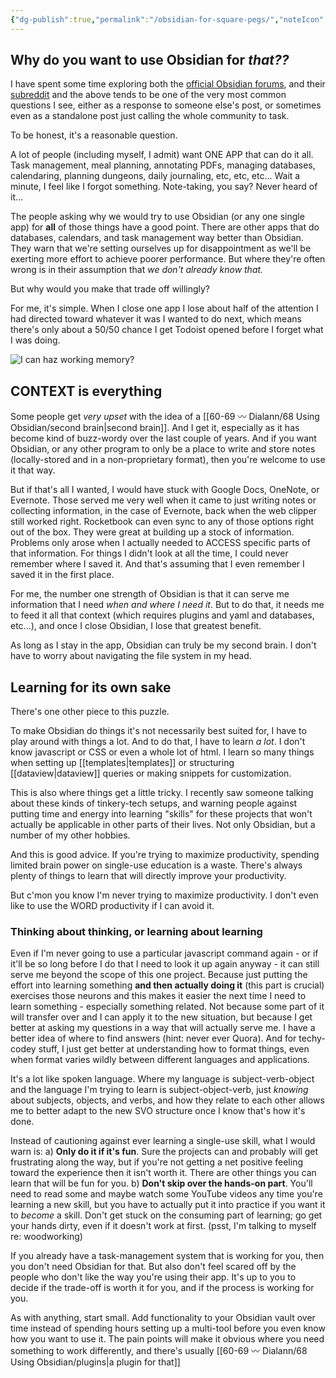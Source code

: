 ```yaml
---
{"dg-publish":true,"permalink":"/obsidian-for-square-pegs/","noteIcon":"","created":"2023-10-23T11:06:00"}
---
```




## Why do you want to use Obsidian for *that??*

I have spent some time exploring both the [official Obsidian forums](https://forum.obsidian.md/), and their [subreddit](https://www.reddit.com/r/ObsidianMD/) and the above tends to be one of the very most common questions I see, either as a response to someone else's post, or sometimes even as a standalone post just calling the whole community to task.

To be honest, it's a reasonable question.

A lot of people (including myself, I admit) want ONE APP that can do it all. Task management, meal planning, annotating PDFs, managing databases, calendaring, planning dungeons, daily journaling, etc, etc, etc... Wait a minute, I feel like I forgot something.
Note-taking, you say? Never heard of it...

The people asking why we would try to use Obsidian (or any one single app) for **all** of those things have a good point. There are other apps that do databases, calendars, and task management way better than Obsidian. They warn that we're setting ourselves up for disappointment as we'll be exerting more effort to achieve poorer performance. But where they're often wrong is in their assumption that *we don't already know that.* 

But why would you make that trade off willingly?

For me, it's simple. When I close one app I lose about half of the attention I had directed toward whatever it was I wanted to do next, which means there's only about a 50/50 chance I get Todoist opened before I forget what I was doing. 

![I can haz working memory?](https://i.imgflip.com/83iuj9.jpg)

## CONTEXT is everything

Some people get *very upset* with the idea of a [[60-69 〰️ Dialann/68 Using Obsidian/second brain\|second brain]]. And I get it, especially as it has become kind of buzz-wordy over the last couple of years. And if you want Obsidian, or any other program to only be a place to write and store notes (locally-stored and in a non-proprietary format), then you're welcome to use it that way. 

But if that's all I wanted, I would have stuck with Google Docs, OneNote, or Evernote. Those served me very well when it came to just writing notes or collecting information, in the case of Evernote, back when the web clipper still worked right. Rocketbook can even sync to any of those options right out of the box. They were great at building up a stock of information. Problems only arose when I actually needed to ACCESS specific parts of that information. For things I didn't look at all the time, I could never remember where I saved it. And that's assuming that I even remember I saved it in the first place.

For me, the number one strength of Obsidian is that it can serve me information that I need *when and where I need it*. But to do that, it needs me to feed it all that context (which requires plugins and yaml and databases, etc...), and once I close Obsidian, I lose that greatest benefit.

As long as I stay in the app, Obsidian can truly be my second brain. I don't have to worry about navigating the file system in my head.

## Learning for its own sake

There's one other piece to this puzzle. 

To make Obsidian do things it's not necessarily best suited for, I have to play around with things a lot. And to do that, I have to learn *a lot*. I don't know javascript or CSS or even a whole lot of html. I learn so many things when setting up [[templates\|templates]] or structuring [[dataview\|dataview]] queries or making snippets for customization.

This is also where things get a little tricky. I recently saw someone talking about these kinds of tinkery-tech setups, and warning people against putting time and energy into learning "skills" for these projects that won't actually be applicable in other parts of their lives. Not only Obsidian, but a number of my other hobbies.

And this is good advice. If you're trying to maximize productivity, spending limited brain power on single-use education is a waste. There's always plenty of things to learn that will directly improve your productivity.

But c'mon you know I'm never trying to maximize productivity. I don't even like to use the WORD productivity if I can avoid it.

### Thinking about thinking, or learning about learning
Even if I'm never going to use a particular javascript command again - or if it'll be so long before I do that I need to look it up again anyway - it can still serve me beyond the scope of this one project. Because just putting the effort into learning something **and then actually doing it** (this part is crucial) exercises those neurons and this makes it easier the next time I need to learn something - especially something related. Not because some part of it will transfer over and I can apply it to the new situation, but because I get better at asking my questions in a way that will actually serve me. I have a better idea of where to find answers (hint: never ever Quora). And for techy-codey stuff, I just get better at understanding how to format things, even when format varies wildly between different languages and applications. 

It's a lot like spoken language. Where my language is subject-verb-object and the language I'm trying to learn is subject-object-verb, just *knowing* about subjects, objects, and verbs, and how they relate to each other allows me to better adapt to the new SVO structure once I know that's how it's done.

Instead of cautioning against ever learning a single-use skill, what I would warn is:
a) **Only do it if it's fun**. Sure the projects can and probably will get frustrating along the way, but if you're not getting a net positive feeling toward the experience then it isn't worth it. There are other things you can learn that will be fun for you.
b) **Don't skip over the hands-on part**. You'll need to read some and maybe watch some YouTube videos any time you're learning a new skill, but you have to actually put it into practice if you want it to *become* a skill. Don't get stuck on the consuming part of learning; go get your hands dirty, even if it doesn't work at first. (psst, I'm talking to myself re: woodworking)

If you already have a task-management system that is working for you, then you don't need Obsidian for that. But also don't feel scared off by the people who don't like the way you're using their app. It's up to you to decide if the trade-off is worth it for you, and if the process is working for you. 

As with anything, start small. Add functionality to your Obsidian vault over time instead of spending hours setting up a multi-tool before you even know how you want to use it. The pain points will make it obvious where you need something to work differently, and there's usually [[60-69 〰️ Dialann/68 Using Obsidian/plugins\|a plugin for that]]